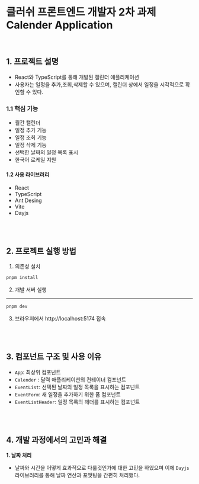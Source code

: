 # 클러쉬 프론트엔드 개발자 2차 과제 Calender Application

<br />

## 1. 프로젝트 설명

- React와 TypeScript를 통해 개발된 캘린더 애플리케이션
- 사용자는 일정을 추가,조회,삭제할 수 있으며, 캘린더 상에서 일정을 시각적으로 확인할 수 있다.

### 1.1 핵심 기능

- 월간 캘린더
- 일정 추가 기능
- 일정 조회 기능
- 일정 삭제 기능
- 선택한 날짜의 일정 목록 표시
- 한국어 로케일 지원

#### 1.2 사용 라이브러리

- React
- TypeScript
- Ant Desing
- Vite
- Dayjs

<br />
<br />

## 2. 프로젝트 실행 방법

1. 의존성 설치

```bash
pnpm install
```

2. 개발 서버 실행

---

```bash
pnpm dev
```

3. 브라우저에서 http://localhost:5174 접속

<br />
<br />

## 3. 컴포넌트 구조 및 사용 이유

- `App`: 최상위 컴포넌트
- `Calender` : 달력 애플리케이션의 컨테이너 컴포넌트
- `EventList`: 선택된 날짜의 일정 목록을 표시하는 컴포넌트
- `EventForm`: 새 일정을 추가하기 위한 폼 컴포넌트
- `EventListHeader`: 일정 목록의 헤더를 표시하는 컴포넌트

<br />
<br />

## 4. 개발 과정에서의 고민과 해결

**1. 날짜 처리**

- 날짜와 시간을 어떻게 효과적으로 다룰것인가에 대한 고민을 하였으며 이에 `Dayjs`라이브러리를 통해 날짜 연산과 포맷팅을 간편히 처리했다.
